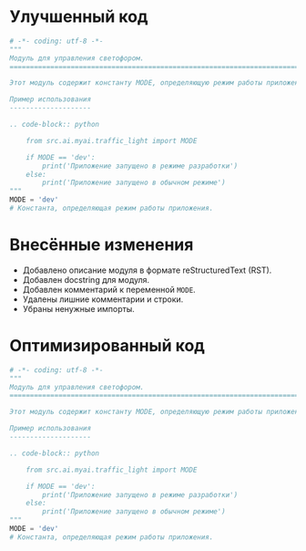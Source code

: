 # Улучшенный код
```python
# -*- coding: utf-8 -*-
"""
Модуль для управления светофором.
=========================================================================================

Этот модуль содержит константу MODE, определяющую режим работы приложения.

Пример использования
--------------------

.. code-block:: python

    from src.ai.myai.traffic_light import MODE

    if MODE == 'dev':
        print('Приложение запущено в режиме разработки')
    else:
        print('Приложение запущено в обычном режиме')
"""
MODE = 'dev'
# Константа, определяющая режим работы приложения.
```
# Внесённые изменения
- Добавлено описание модуля в формате reStructuredText (RST).
- Добавлен docstring для модуля.
- Добавлен комментарий к переменной `MODE`.
- Удалены лишние комментарии и строки.
- Убраны ненужные импорты.

# Оптимизированный код
```python
# -*- coding: utf-8 -*-
"""
Модуль для управления светофором.
=========================================================================================

Этот модуль содержит константу MODE, определяющую режим работы приложения.

Пример использования
--------------------

.. code-block:: python

    from src.ai.myai.traffic_light import MODE

    if MODE == 'dev':
        print('Приложение запущено в режиме разработки')
    else:
        print('Приложение запущено в обычном режиме')
"""
MODE = 'dev'
# Константа, определяющая режим работы приложения.
```